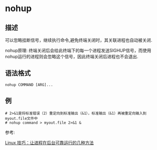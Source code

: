 # nohup

## 描述

可以忽略挂断信号，继续执行命令,避免终端关闭时，其关联进程也自动被关闭.

nohup原理: 终端关闭后会给此终端下的每一个进程发送SIGHUP信号，而使用nohup运行的进程则会忽略这个信号，因此终端关闭后进程也不会退出.

## 语法格式

```
nohup COMMAND [ARG]...
```

## 例

	# 2>&1是将标准错误（2）重定向到标准输出（&1），标准输出（&1）再被重定向输入到myout.file文件中
    # nohup command > myout.file 2>&1 &

参考:

[Linux 技巧：让进程在后台可靠运行的几种方法](https://www.ibm.com/developerworks/cn/linux/l-cn-nohup/)
